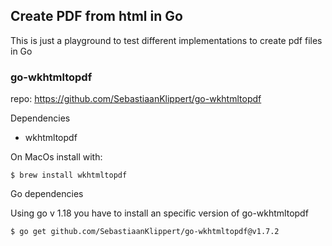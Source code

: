## Create PDF from html in Go

This is just a playground to test different implementations to create pdf files in Go

### go-wkhtmltopdf

repo: https://github.com/SebastiaanKlippert/go-wkhtmltopdf

Dependencies

* wkhtmltopdf

On MacOs install with:

    $ brew install wkhtmltopdf

Go dependencies

Using go v 1.18 you have to install an specific version of go-wkhtmltopdf

    $ go get github.com/SebastiaanKlippert/go-wkhtmltopdf@v1.7.2

